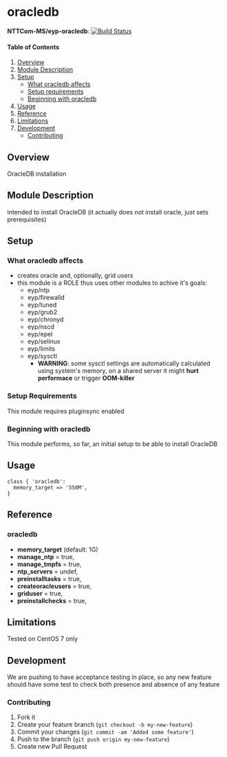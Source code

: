 # oracledb

**NTTCom-MS/eyp-oracledb**: [![Build Status](https://travis-ci.org/NTTCom-MS/eyp-oracledb.png?branch=master)](https://travis-ci.org/NTTCom-MS/eyp-oracledb)

#### Table of Contents

1. [Overview](#overview)
2. [Module Description](#module-description)
3. [Setup](#setup)
    * [What oracledb affects](#what-oracledb-affects)
    * [Setup requirements](#setup-requirements)
    * [Beginning with oracledb](#beginning-with-oracledb)
4. [Usage](#usage)
5. [Reference](#reference)
5. [Limitations](#limitations)
6. [Development](#development)
    * [Contributing](#contributing)
## Overview

OracleDB installation

## Module Description

intended to install OracleDB (it actually does not install oracle, just sets prerequisites)

## Setup

### What oracledb affects

* creates oracle and, optionally, grid users
* this module is a ROLE thus uses other modules to achive it's goals:
  * eyp/ntp
  * eyp/firewalld
  * eyp/tuned
  * eyp/grub2
  * eyp/chronyd
  * eyp/nscd
  * eyp/epel
  * eyp/selinux
  * eyp/limits
  * eyp/sysctl
    * **WARNING**: some sysctl settings are automatically calculated using system's memory, on a shared server it might **hurt performace** or trigger **OOM-killer**

### Setup Requirements

This module requires pluginsync enabled

### Beginning with oracledb

This module performs, so far, an initial setup to be able to install OracleDB

## Usage

```puppet
class { 'oracledb':
  memory_target => '550M',
}
```

## Reference

### oracledb

* **memory_target** (default: 1G)
* **manage_ntp**        = true,
* **manage_tmpfs**      = true,
* **ntp_servers**       = undef,
* **preinstalltasks**   = true,
* **createoracleusers** = true,
* **griduser**          = true,
* **preinstallchecks**  = true,

## Limitations

Tested on CentOS 7 only

## Development

We are pushing to have acceptance testing in place, so any new feature should
have some test to check both presence and absence of any feature

### Contributing

1. Fork it
2. Create your feature branch (`git checkout -b my-new-feature`)
3. Commit your changes (`git commit -am 'Added some feature'`)
4. Push to the branch (`git push origin my-new-feature`)
5. Create new Pull Request
